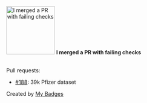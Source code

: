<img src="https://my-badges.github.io/my-badges/this-is-fine.png" alt="I merged a PR with failing checks" title="I merged a PR with failing checks" width="128">
<strong>I merged a PR with failing checks</strong>
<br><br>

Pull requests:

- <a href="https://github.com/open-reaction-database/ord-data/pull/188">#188</a>: 39k Pfizer dataset


Created by <a href="https://github.com/my-badges/my-badges">My Badges</a>